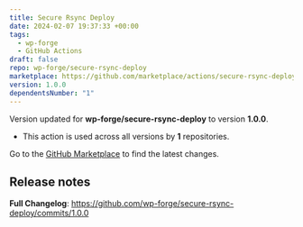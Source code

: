 ```yaml
---
title: Secure Rsync Deploy
date: 2024-02-07 19:37:33 +00:00
tags:
  - wp-forge
  - GitHub Actions
draft: false
repo: wp-forge/secure-rsync-deploy
marketplace: https://github.com/marketplace/actions/secure-rsync-deploy
version: 1.0.0
dependentsNumber: "1"
---
```



Version updated for **wp-forge/secure-rsync-deploy** to version **1.0.0**.
- This action is used across all versions by **1** repositories.

Go to the [GitHub Marketplace](https://github.com/marketplace/actions/secure-rsync-deploy) to find the latest changes.

## Release notes

**Full Changelog**: https://github.com/wp-forge/secure-rsync-deploy/commits/1.0.0
